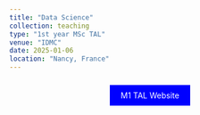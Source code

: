 ```yaml
---
title: "Data Science"
collection: teaching
type: "1st year MSc TAL"
venue: "IDMC"
date: 2025-01-06
location: "Nancy, France"
---
```

<p align="center">
<a href="https://idmc.univ-lorraine.fr/courses/master-degree-1-nlp-2/" style="background-color: blue; color: white; padding: 10px 20px; text-align: center; text-decoration: none; display: inline-block; margin: 10px 5px; cursor: pointer;">M1 TAL Website</a>
</p>